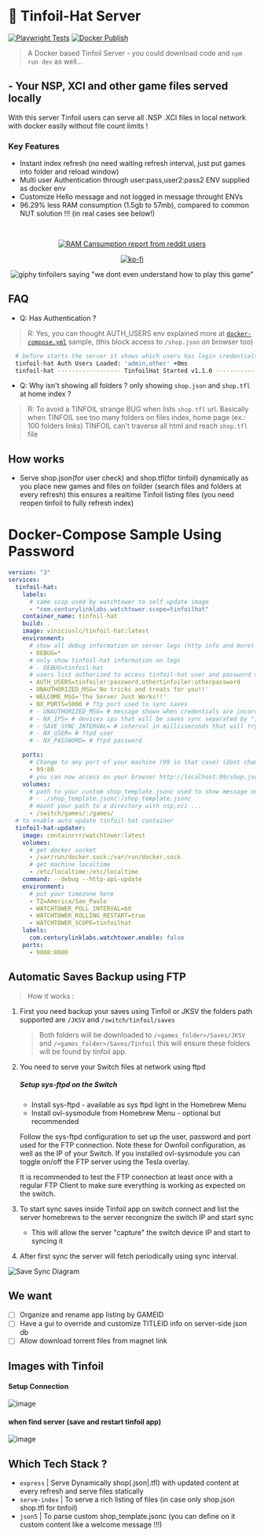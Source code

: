 # 📂 Tinfoil-Hat Server

[![Playwright Tests](https://github.com/vinicioslc/tinfoil-hat/actions/workflows/playwright.yml/badge.svg)](https://github.com/vinicioslc/tinfoil-hat/actions/workflows/playwright.yml)
[![Docker Publish](https://github.com/vinicioslc/tinfoil-hat/actions/workflows/docker.yml/badge.svg)](https://github.com/vinicioslc/tinfoil-hat/actions/workflows/docker.yml)

> A Docker based Tinfoil Server - you could download code and `npm run dev` as well...

## - Your NSP, XCI and other game files served locally

With this server Tinfoil users can serve all .NSP .XCI files in local network with docker easily without file count limits !

### Key Features

- Instant index refresh (no need waiting refresh interval, just put games into folder and reload window)
- Multi user Authentication through user:pass,user2:pass2 ENV supplied as docker env
- Customize Hello message and not logged in message throught ENVs
- 96.29% less RAM consumption (1.5gb to 57mb), compared to common NUT solution !!! (in real cases see below!)

<div align="center">
 <br>

[![RAM Cansumption report from reddit users](https://user-images.githubusercontent.com/10997022/218286171-fbd4e5b3-94e3-438f-badb-788c1f55af76.png)](https://www.reddit.com/r/SwitchPirates/comments/10ltfxe/tinfoilhat_a_open_source_nodejs_docker_app_to/)

[![ko-fi](https://ko-fi.com/img/githubbutton_sm.svg)](https://ko-fi.com/K3K424BR8)

![giphy tinfoilers saying "we dont even understand how to play this game"](https://media.giphy.com/media/3o6Zt4uuhvA0qmUIgg/giphy.gif)

</div>

## FAQ

- Q: Has Authentication ?

> R: Yes, you can thought AUTH_USERS env explained more at [`docker-compose.yml`](#docker-compose-sample-using-password) sample, (this block access to `/shop.json` on browser too)

```bash
  # before starts the server it shows which users has login credentials
  tinfoil-hat Auth Users Loaded: 'admin,other' +0ms
  tinfoil-hat ------------------ TinfoilHat Started v1.1.0 ------------------ +5ms
```

- Q: Why isn't showing all folders ? only showing `shop.json` and `shop.tfl` at home index ?

> R: To avoid a TINFOIL strange BUG when lists `shop.tfl` url. Basically when TINFOIL see too many folders on files index, home page (ex.: 100 folders links) TINFOIL can't traverse all html and reach `shop.tfl` file

## How works

- Serve shop.json(for user check) and shop.tfl(for tinfoil) dynamically as you place new games and files on foilder (search files and folders at every refresh) this ensures a realtime Tinfoil listing files (you need reopen tinfoil to fully refresh index)

# Docker-Compose Sample Using Password

```yml
version: "3"
services:
  tinfoil-hat:
    labels:
      # same scop used by watchtower to self update image
      - "com.centurylinklabs.watchtower.scope=tinfoilhat"
    container_name: tinfoil-hat
    build: .
    image: vinicioslc/tinfoil-hat:latest
    environment:
      # show all debug information on server logs (http info and more)
      - DEBUG=*
      # only show tinfoil-hat information on logs
      # - DEBUG=tinfoil-hat
      # users list authorized to access tinfoil-hat user and password separated by ":" and users separated by "," <your-user>:<your-pass>
      - AUTH_USERS=tinfoiler:password,othertinfoiler:otherpassword
      - UNAUTHORIZED_MSG='No tricks and treats for you!!'
      - WELCOME_MSG='The Server Just Works!!'
      - NX_PORTS=5000 # ftp port used to sync saves
      # - UNAUTHORIZED_MSG= # message shown when credentials are incorrect
      # - NX_IPS= # devices ips that will be saves sync separated by ";"
      # - SAVE_SYNC_INTERVAL= # interval in millisseconds that will try sync saves < 5000 will stop sync
      # - NX_USER= # ftpd user
      # - NX_PASSWORD= # ftpd password

    ports:
      # Change to any port of your machine (99 in that case) (dont change the :80 !!!)
      - 99:80
      # you can now access on your browser http://localhost:99/shop.json and see your games
    volumes:
      # path to your custom shop_template.jsonc used to show message on success or add authentication
      # - ./shop_template.jsonc:/shop_template.jsonc
      # mount your path to a directory with nsp,xci ...
      - /switch/games/:/games/
  # to enable auto update tinfoil-hat container
  tinfoil-hat-updater:
    image: containrrr/watchtower:latest
    volumes:
      # get docker socket
      - /var/run/docker.sock:/var/run/docker.sock
      # get machine localtime
      - /etc/localtime:/etc/localtime
    command: --debug --http-api-update
    environment:
      # put your timezone here
      - TZ=America/Sao_Paulo
      - WATCHTOWER_POLL_INTERVAL=60
      - WATCHTOWER_ROLLING_RESTART=true
      - WATCHTOWER_SCOPE=tinfoilhat
    labels:
      com.centurylinklabs.watchtower.enable: false
    ports:
      - 9008:8080
```

## Automatic Saves Backup using FTP

> How it works :

1. First you need backup your saves using Tinfoil or JKSV the folders path supported are `/JKSV` and `/switch/tinfoil/saves`

   > Both folders will be downloaded to `/<games_folder>/Saves/JKSV` and `/<games_folder>/Saves/Tinfoil` this will ensure these folders will be found by tinfoil app.

2. You need to serve your Switch files at network using ftpd

   ##### Setup sys-ftpd on the Switch

   - Install sys-ftpd - available as sys ftpd light in the Homebrew Menu
   - Install ovl-sysmodule from Homebrew Menu - optional but recommended

   Follow the sys-ftpd configuration to set up the user, password and port used for the FTP connection. Note these for Ownfoil configuration, as well as the IP of your Switch. If you installed ovl-sysmodule you can toggle on/off the FTP server using the Tesla overlay.

   It is recommended to test the FTP connection at least once with a regular FTP Client to make sure everything is working as expected on the switch.

3. To start sync saves inside Tinfoil app on switch connect and list the server homebrews to the server recongnize the switch IP and start sync

   - This will allow the server "capture" the switch device IP and start to syncing it

4. After first sync the server will fetch periodically using sync interval.

![Save Sync Diagram](/.diagrams/save%20sync.drawio.png)

## We want

- [ ] Organize and rename app listing by GAMEID
- [ ] Have a gui to override and customize TITLEID info on server-side json db
- [ ] Allow download torrent files from magnet link

## Images with Tinfoil

#### Setup Connection

![image](https://user-images.githubusercontent.com/10997022/214877049-8d369eb5-7440-4b22-9763-96da1c277f41.png)

#### when find server (save and restart tinfoil app)

![image](https://user-images.githubusercontent.com/10997022/214877143-e5a67dd8-939c-4a37-8763-619c1fa0b0d5.png)

## Which Tech Stack ?

- `express` | Serve Dynamically shop(.json|.tfl) with updated content at every refresh and serve files statically
- `serve-index` | To serve a rich listing of files (in case only shop.json shop.tfl for tinfoil)
- `json5` | To parse custom shop_template.jsonc (you can define on it custom content like a welcome message !!!)

